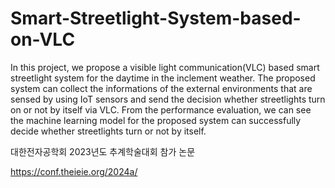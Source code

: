 # Smart-Streetlight-System-based-on-VLC

In this project, we propose a visible light communication(VLC) based smart streetlight system for the daytime in the inclement weather. The proposed system can collect the informations of the external environments that are sensed by using IoT sensors and send the decision whether streetlights turn on or not by itself via VLC. From the performance evaluation, we can see the machine learning model for the proposed system can successfully decide whether streetlights turn or not by itself.

대한전자공학회 2023년도 추계학술대회 참가 논문

https://conf.theieie.org/2024a/
